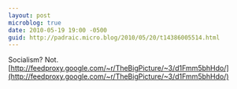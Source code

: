 ```yaml
---
layout: post
microblog: true
date: 2010-05-19 19:00 -0500
guid: http://padraic.micro.blog/2010/05/20/t14386005514.html
---
```

Socialism? Not.  [http://feedproxy.google.com/~r/TheBigPicture/~3/d1Fmm5bhHdo/](http://feedproxy.google.com/~r/TheBigPicture/~3/d1Fmm5bhHdo/)

